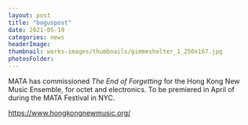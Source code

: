 ```yaml
---
layout: post
title: "boguspost"
date: 2021-05-19
categories: news
headerImage:
thumbnail: works-images/thumbnails/gimmeshelter_1_250x167.jpg
photosFolder:
---
```

MATA has commissioned *The End of Forgetting* for the Hong Kong New Music Ensemble, for octet and electronics. To be premiered in April of  during the MATA Festival in NYC.

https://www.hongkongnewmusic.org/

